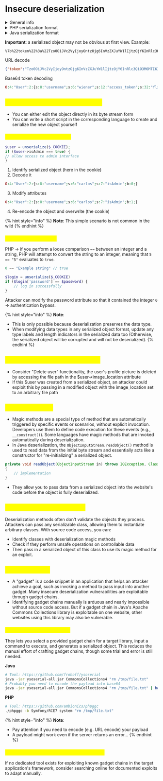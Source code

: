 # Insecure deserialization

<details>

<summary>General info</summary>

* Serialization is the process of converting complex data structures, such as objects and their fields, into a "flatter" format that can be sent and received as a sequential stream of bytes.

- Deserialization is the process of restoring this byte stream to a fully functional replica of the original object.

* Some languages serialize objects into binary formats, whereas others use different string formats, with varying degrees of human readability.

- To prevent a field from being serialized, it must be explicitly marked as "transient" in the class declaration.

* Insecure deserialization arises because there is a general lack of understanding of how dangerous deserializing user-controllable data can be.

</details>

<details>

<summary>PHP serialization format</summary>

```php
$user->name = "carlos";
$user->isLoggedIn = true;
```

```php
O:4:"User":2:{s:4:"name":s:6:"carlos"; s:10:"isLoggedIn":b:1;}
```

The native methods for PHP serialization are `serialize()` and `unserialize()`. If you have source code access, you should start by looking for `unserialize()` anywhere in the code and investigating further.

</details>

<details>

<summary>Java serialization format</summary>

* Some languages, such as Java, use binary serialization formats

- Serialized Java objects always begin with the same bytes, which are encoded as `ac ed` in hexadecimal and `rO0` in Base64.

* Any class that implements the interface `java.io.Serializable` can be serialized and deserialized. If you have source code access, take note of any code that uses the `readObject()` method, which is used to read and deserialize data from an `InputStream`.

</details>

**Important**: a serialized object may not be obvious at first view. Example:

```url
%7b%22token%22%3a%22Tzo0OiJVc2VyIjoyOntzOjg6InVzZXJuYW1lIjtzOjY6InRlc3QiO3M6MTI6ImFjY2Vzc190b2tlbiI7czozMjoiZmx6bnQ3ZTRwYTNobGpnN3dpejJkeGxuMHVyN3VkNjYiO30%3d%22%2c%22sig_hmac_sha1%22%3a%226d68c7db6f6b4d5abc5e84acea971fd72d217202%22%7d
```

URL decode

```json
{"token":"Tzo0OiJVc2VyIjoyOntzOjg6InVzZXJuYW1lIjtzOjY6InRlc3QiO3M6MTI6ImFjY2Vzc190b2tlbiI7czozMjoiZmx6bnQ3ZTRwYTNobGpnN3dpejJkeGxuMHVyN3VkNjYiO30=","sig_hmac_sha1":"6d68c7db6f6b4d5abc5e84acea971fd72d217202"}
```

Base64 token decoding&#x20;

```php
O:4:"User":2:{s:8:"username";s:6:"wiener";s:12:"access_token";s:32:"flznt7e4pa3hljg7wiz2dxln0ur7ud66";}
```

## <mark style="color:yellow;">Manipulating serialized objects</mark>

* You can either edit the object directly in its byte stream form
* You can write a short script in the corresponding language to create and serialize the new object yourself

### <mark style="color:yellow;">Modifying object attributes</mark>

```php
$user = unserialize($_COOKIE);
if ($user->isAdmin === true) {
// allow access to admin interface
}
```

1. Identify serialized object (here in the cookie)
2. Decode it

```php
O:4:"User":2:{s:8:"username";s:6:"carlos";s:7:"isAdmin";b:0;}
```

3. Modify attributes&#x20;

```php
O:4:"User":2:{s:8:"username";s:6:"carlos";s:7:"isAdmin";b:1;}
```

4. Re-encode the object and overwrite (the cookie)

{% hint style="info" %}
**Note**: This simple scenario is not common in the wild
{% endhint %}

### <mark style="color:yellow;">Modifying data types</mark>

PHP -> if you perform a loose comparison `==` between an integer and a string, PHP will attempt to convert the string to an integer, meaning that `5 == "5"` evaluates to `true`.

```php
0 == "Example string" // true
```

```php
$login = unserialize($_COOKIE)
if ($login['password'] == $password) {
    // log in successfully
}
```

Attacker can modify the password attribute so that it contained the integer `0` -> authentication bypass.

{% hint style="info" %}
**Note**:&#x20;

* This is only possible because deserialization preserves the data type.
* When modifying data types in any serialized object format, update any type labels and length indicators in the serialized data too (Otherwise, the serialized object will be corrupted and will not be deserialized).
{% endhint %}

## <mark style="color:yellow;">Using application functionality</mark>

* Consider "Delete user" functionality, the user's profile picture is deleted by accessing the file path in the $user->image\_location attribute
* If this $user was created from a serialized object, an attacker could exploit this by passing in a modified object with the image\_location set to an arbitrary file path

## <mark style="color:yellow;">Magic methods</mark>

* Magic methods are a special type of method that are automatically triggered by specific events or scenarios, without explicit invocation. Developers use them to define code execution for these events (e.g., `__construct()`). Some languages have magic methods that are invoked automatically during deserialization.
* In Java deserialization, the `ObjectInputStream.readObject()` method is used to read data from the initial byte stream and essentially acts like a constructor for "re-initializing" a serialized object.

```java
private void readObject(ObjectInputStream in) throws IOException, ClassNotFoundException
{
    // implementation
}
```

* They allow you to pass data from a serialized object into the website's code before the object is fully deserialized.

## <mark style="color:yellow;">Injecting arbitrary objects</mark>

Deserialization methods often don't validate the objects they process. Attackers can pass any serializable class, allowing them to instantiate arbitrary classes. With source code access, you can:

* Identify classes with deserialization magic methods
* Check if they perform unsafe operations on controllable data
* Then pass in a serialized object of this class to use its magic method for an exploit.

## <mark style="color:yellow;">Gadget chains</mark>

* A "gadget" is a code snippet in an application that helps an attacker achieve a goal, such as invoking a method to pass input into another gadget. Many insecure deserialization vulnerabilities are exploitable through gadget chains.
* Identifying gadget chains manually is arduous and nearly impossible without source code access. But if a gadget chain in Java's Apache Commons Collections library is exploitable on one website, other websites using this library may also be vulnerable.

### <mark style="color:yellow;">Tools (ysoserial , PHPGGC)</mark>

They lets you select a provided gadget chain for a target library, input a command to execute, and generates a serialized object. This reduces the manual effort of crafting gadget chains, though some trial and error is still needed.

**Java**

```bash
# Tool: https://github.com/frohoff/ysoserial
java -jar ysoserial-all.jar CommonsCollections4 "rm /tmp/file.txt"
# Probably you need to encode the payload into base64
java -jar ysoserial-all.jar CommonsCollections4 "rm /tmp/file.txt" | base64 -w 0
```

**PHP**

```sh
# Tool: https://github.com/ambionics/phpggc
./phpggc -b Symfony/RCE7 system "rm /tmp/file.txt"
```

{% hint style="info" %}
**Note**:&#x20;

* Pay attention if you need to encode (e.g. URL encode) your payload
* A payload might work even if the server returns an error...
{% endhint %}

### <mark style="color:yellow;">Working with documented gadget chains</mark>

If no dedicated tool exists for exploiting known gadget chains in the target application's framework, consider searching online for documented exploits to adapt manually.
